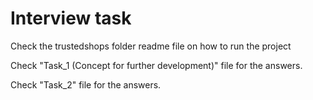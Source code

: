 # Interview task
Check the trustedshops folder readme file on how to run the project

Check "Task_1 (Concept for further development)" file for the answers.

Check "Task_2" file for the answers.
